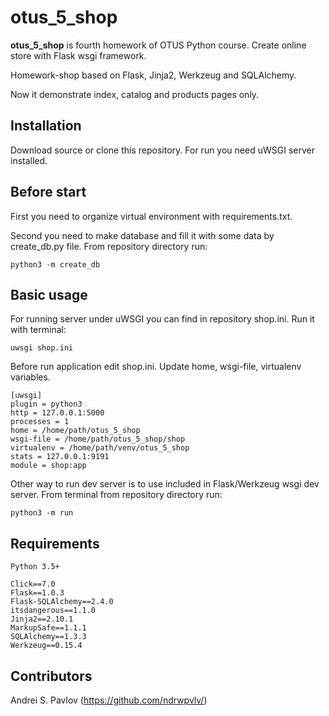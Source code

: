 # otus_5_shop

**otus_5_shop** is fourth homework of OTUS Python course. Create online store with Flask wsgi framework.

Homework-shop based on Flask, Jinja2, Werkzeug and SQLAlchemy.

Now it demonstrate index, catalog and products pages only. 

## Installation
Download source or clone this repository. For run you need uWSGI server installed.

## Before start
First you need to organize virtual environment with requirements.txt.

Second you need to make database and fill it with some data by create_db.py file. From repository directory run: 
```
python3 -m create_db
```

## Basic usage
For running server under uWSGI you can find in repository shop.ini. Run it with terminal:
```
uwsgi shop.ini
```
Before run application edit shop.ini. Update home, wsgi-file, virtualenv variables. 
```
[uwsgi]
plugin = python3
http = 127.0.0.1:5000
processes = 1
home = /home/path/otus_5_shop
wsgi-file = /home/path/otus_5_shop/shop
virtualenv = /home/path/venv/otus_5_shop
stats = 127.0.0.1:9191
module = shop:app
```

Other way to run dev server is to use included in Flask/Werkzeug wsgi dev server. From terminal from repository directory run:
```
python3 -m run
```


## Requirements
```
Python 3.5+

Click==7.0
Flask==1.0.3
Flask-SQLAlchemy==2.4.0
itsdangerous==1.1.0
Jinja2==2.10.1
MarkupSafe==1.1.1
SQLAlchemy==1.3.3
Werkzeug==0.15.4
```

## Contributors
Andrei S. Pavlov (https://github.com/ndrwpvlv/)
